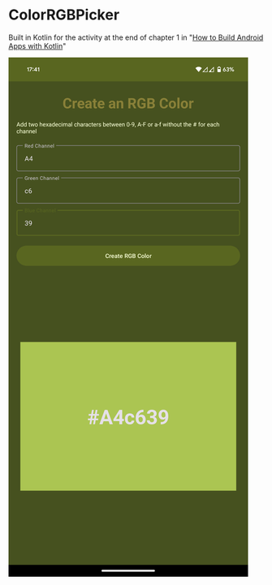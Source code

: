 # ColorRGBPicker
Built in Kotlin for the activity at the end of chapter 1 in "[How to Build Android Apps with Kotlin](https://github.com/PacktPublishing/How-to-Build-Android-Apps-with-Kotlin)"

![Screenshot](screenshot.png)
